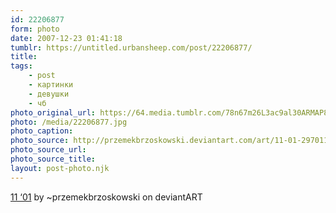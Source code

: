 ```yaml
---
id: 22206877
form: photo
date: 2007-12-23 01:41:18
tumblr: https://untitled.urbansheep.com/post/22206877/
title:
tags:
    - post
    - картинки
    - девушки
    - чб
photo_original_url: https://64.media.tumblr.com/78n67m26L3ac9al30ARMAP8J_1280.jpg
photo: /media/22206877.jpg
photo_caption: 
photo_source: http://przemekbrzoskowski.deviantart.com/art/11-01-29701146
photo_source_url:
photo_source_title:
layout: post-photo.njk
---
```


<p><a href="http://przemekbrzoskowski.deviantart.com/art/11-01-29701146">11 ‘01</a> by ~przemekbrzoskowski on deviantART</p>
